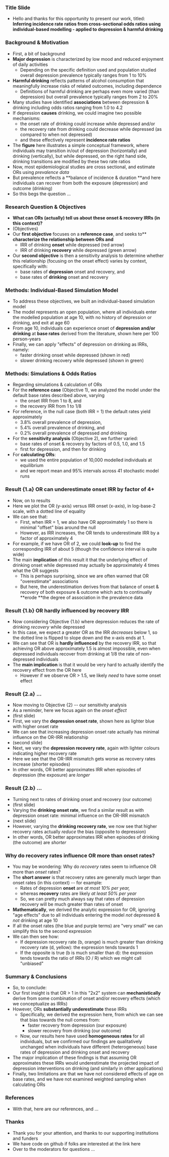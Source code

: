 ### Title Slide
- Hello and thanks for this opportunity to present our work, titled:
  **Inferring incidence rate ratios from cross-sectional odds ratios
  using individual-based modelling - applied to depression & harmful drinking**
### Background & Motivation
- First, a bit of background
- **Major depression** is characterized by low mood and reduced enjoyment of daily activities
  - Depending on the specific definition used and population studied overall depression prevalence typically ranges from 1 to 10%
- **Harmful drinking** reflects patterns of alcohol consumption that meaningfully increase risks of related outcomes, including dependence
  - Definitions of harmful drinking are perhaps even more varied (than depression) but overall prevalence typically ranges from 2 to 20%
- Many studies have identified **associations** between depression & drinking including odds ratios ranging from 1.0 to 4.2
- If depression **causes** drinking, we could imagine two possible mechanisms:
  - the onset rate of drinking could increase while depressed and/or
  - the recovery rate from drinking could decrease while depressed (as compared to when not depressed)
  - and these effectively represent **incidence rate ratios**
- The **figure** here illustrates a simple conceptual framework, where individuals may transition in/out of depression (horizontally) and drinking (vertically), but while depressed, on the right hand side, drinking transitions are modified by these two rate ratios
- Now, most epidemiological studies are cross sectional, and estimate ORs using *prevalence data*
- But prevalence reflects a **balance of incidence & duration **and here individuals can recover from both the exposure (depression) and outcome (drinking)
- So this begs the question ...
### Research Question & Objectives
- **What can ORs (actually) tell us about these onset & recovery IRRs (in this context)?**
- (Objectives)
- Our **first objective** focuses on a **reference case**, and seeks to** **characterize the relationship between ORs and**
  - IRR of drinking **onset** while depressed (red arrow)
  - IRR of drinking **recovery** while depressed (green arrow)
- Our **second objective** is then a sensitivity analysis to determine whether this relationship (focusing on the onset effect) varies by context, specifically with:
  - base rates of **depression** onset and recovery, and
  - base rates of **drinking** onset and recovery
### Methods: Individual-Based Simulation Model
- To address these objectives, we built an individual-based simulation model
- The model represents an open population, where all individuals enter the modelled population at age 10, with no history of depression or drinking, and exit at age 60
- From age 10, individuals can experience onset of **depression and/or drinking** at **base rates** derived from the literature, shown here per 100 person-years
- Finally, we can apply "effects" of depression on drinking as IRRs, namely:
  - faster drinking onset while depressed (shown in red)
  - slower drinking recovery while depressed (shown in green)
### Methods: Simulations & Odds Ratios
- Regarding simulations & calculation of ORs
- For the **reference case** (Objective 1), we analyzed the model under the default base rates described above, varying
  - the onset IRR from 1 to 8, and
  - the recovery IRR from 1 to 1/8
- For reference, in the null case (both IRR = 1) the default rates yield approximately
  - 3.8% overall prevalence of depression,
  - 5.4% overall prevalence of drinking, and
  - 0.2% overall prevalence of depressed *and* drinking
- For the **sensitivity analysis** (Objective 2), we further varied:
  - base rates of onset & recovery by factors of 0.5, 1.0, and 1.5
  - first for depression, and then for drinking
- For **calculating ORs**:
  - we used the entire population of 10,000 modelled individuals at equilibrium
  - and we report mean and 95% intervals across 41 stochastic model runs
### Result {1.a} OR can underestimate onset IRR by factor of 4+
- Now, on to results
- Here we plot the OR (y-axis) versus IRR onset (x-axis), in log-base-2 scale, with a dotted line of equality
- We can see that:
  - First, when IRR = 1, we also have OR approximately 1 so there is minimal "offset" bias around the null
  - However, as IRR increases, the OR tends to underestimate IRR by a factor of approximately 4
- For example, if we have OR of 2, we could **look-up** to find the corresponding IRR of about 5 (though the confidence interval is quite wide)
- The main **implication** of this result it that the underlying effect of drinking onset while depressed may actually be approximately 4 times what the OR suggests
  - This is perhaps surprising, since we are often warned that OR "overestimate" associations
  - But here, the underestimation derives from that balance of onset & recovery of both exposure & outcome which acts to continually **erode **the degree of association in the prevalence data
### Result {1.b} OR hardly influenced by recovery IRR
- Now considering Objective {1.b} where depression reduces the rate of drinking *recovery* while depressed
- In this case, we expect a greater OR as the IRR *decreases* below 1, so the dotted line is flipped to slope down and the x-axis ends at 1.
- We can see that OR is **hardly influenced** by the recovery IRR, so that achieving OR above approximately 1.5 is almost impossible, even when depressed individuals recover from drinking at 1/8 the rate of non-depressed individuals
- The **main implication** is that it would be very hard to actually identify the recovery effect from the OR here
  - However if we observe OR > 1.5, we likely *need* to have some onset effect
### Result {2.a} ...
- Now moving to Objective {2} -- our sensitivity analysis
- As a reminder, here we focus again on the *onset effect*
- (first slide)
- First, we vary the **depression onset rate**, shown here as lighter blue with higher onset rate
- We can see that increasing depression onset rate actually has minimal influence on the OR-IRR relationship
- (second slide)
- Next, we vary the **depression recovery rate**, again with lighter colours indicating higher recovery rate
- Here we see that the OR-IRR mismatch gets worse as recovery rates increase (shorter episodes)
- In other words, OR better approximates IRR when episodes of depression (the exposure) are *longer*
### Result {2.b} ...
- Turning next to rates of drinking onset and recovery (our outcome)
- (first slide)
- Varying the **drinking onset rate**, we find a similar result as with depression onset rate: minimal influence on the OR-IRR mismatch
- (next slide)
- However, varying the **drinking recovery rate**, we now see that higher recovery rates actually *reduce* the bias (opposite to depression)
- In other words, OR better approximates IRR when episodes of drinking (the outcome) are *shorter*
### Why do recovery rates influence OR more than onset rates?
- You may be wondering: Why do *recovery* rates seem to influence OR more than *onset* rates?
- The **short answer** is that recovery rates are generally much larger than onset rates (in this context) -- for example:
  - Rates of depression **onset** are *at most 10% per year,*
  - whereas **recovery** rates are likely *at least 50% per year*
  - So, we can pretty much always say that rates of depression recovery will be much greater than rates of onset
- **Mathematically**, we derived the analytic expression for OR, ignoring "age effects" due to all individuals entering the model *not* depressed & *not* drinking at age 10
- If all the onset rates (the blue and purple terms) are "very small" we can simplify this to the second expression
- We can then see how:
  - If depression recovery rate (b, orange) is much greater than drinking recovery rate (d, yellow): the expression tends towards 1
  - If the opposite is true (b is much smaller than d): the expression tends towards the ratio of IRRs (O / R) which we might call "unbiased"
### Summary & Conclusions
- So, to conclude:
- Our first insight is that OR > 1 in this "2x2" system can **mechanistically** derive from some combination of onset and/or recovery effects (which we conceptualize as IRRs)
- However, ORs **substantially underestimate** these IRRs
  - Specifically, we derived the expression here, from which we can see that bias towards the null comes from:
      - faster recovery from depression (our exposure)
      - slower recovery from drinking (our outcome)
  - Now, our results here have used **homogeneous rates** for all individuals, but we confirmed our findings are qualitatively unchanged when individuals have different (heterogeneous) base rates of depression and drinking onset and recovery
- The major implication of these findings is that assuming OR approximates these IRRs would underestimate the projected impact of depression interventions on drinking (and similarly in other applications)
- Finally, two limitations are that we have not considered effects of age on base rates, and we have not examined weighted sampling when calculating ORs
### References
- With that, here are our references, and ...
### Thanks
- Thank you for your attention, and thanks to our supporting institutions and funders
- We have code on github if folks are interested at the link here
- Over to the moderators for questions ...
